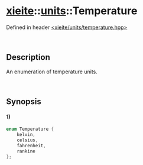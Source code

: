 # [xieite](../../xieite.md)\:\:[units](../../units.md)\:\:Temperature
Defined in header [<xieite/units/temperature.hpp>](../../../include/xieite/units/temperature.hpp)

&nbsp;

## Description
An enumeration of temperature units.

&nbsp;

## Synopsis
#### 1)
```cpp
enum Temperature {
	kelvin,
	celsius,
	fahrenheit,
	rankine
};
```

